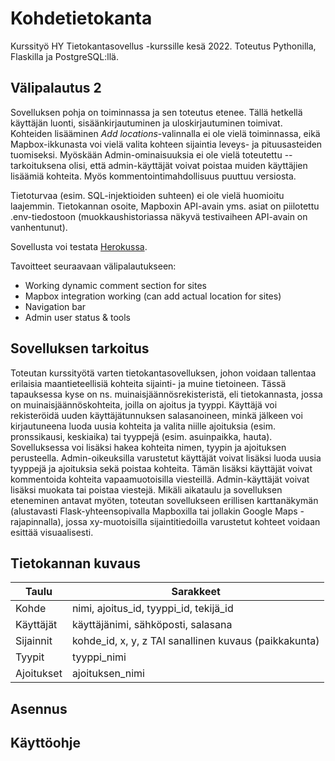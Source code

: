 # Kohdetietokanta
Kurssityö HY Tietokantasovellus -kurssille kesä 2022. Toteutus Pythonilla, Flaskilla ja PostgreSQL:llä. 



## Välipalautus 2
Sovelluksen pohja on toiminnassa ja sen toteutus etenee. Tällä hetkellä käyttäjän luonti, sisäänkirjautuminen ja uloskirjautuminen toimivat. Kohteiden lisääminen *Add locations*-valinnalla ei ole vielä toiminnassa, eikä Mapbox-ikkunasta voi vielä valita kohteen sijaintia leveys- ja pituusasteiden tuomiseksi. Myöskään Admin-ominaisuuksia ei ole vielä toteutettu -- tarkoituksena olisi, että admin-käyttäjät voivat poistaa muiden käyttäjien lisäämiä kohteita. Myös kommentointimahdollisuus puuttuu versiosta.

Tietoturvaa (esim. SQL-injektioiden suhteen) ei ole vielä huomioitu laajemmin. Tietokannan osoite, Mapboxin API-avain yms. asiat on piilotettu .env-tiedostoon (muokkaushistoriassa näkyvä testivaiheen API-avain on vanhentunut).

Sovellusta voi testata [Herokussa](https://tsoha-locations.herokuapp.com/).

Tavoitteet seuraavaan välipalautukseen:
- Working dynamic comment section for sites
- Mapbox integration working (can add actual location for sites)
- Navigation bar
- Admin user status & tools

## Sovelluksen tarkoitus
Toteutan kurssityötä varten tietokantasovelluksen, johon voidaan tallentaa erilaisia maantieteellisiä kohteita sijainti- ja muine tietoineen. Tässä tapauksessa kyse on ns. muinaisjäännösrekisteristä, eli tietokannasta, jossa on muinaisjäännöskohteita, joilla on ajoitus ja tyyppi. Käyttäjä voi rekisteröidä uuden käyttäjätunnuksen salasanoineen, minkä jälkeen voi kirjautuneena luoda uusia kohteita ja valita niille ajoituksia (esim. pronssikausi, keskiaika) tai tyyppejä (esim. asuinpaikka, hauta). Sovelluksessa voi lisäksi hakea kohteita nimen, tyypin ja ajoituksen perusteella. Admin-oikeuksilla varustetut käyttäjät voivat lisäksi luoda uusia tyyppejä ja ajoituksia sekä poistaa kohteita. 
Tämän lisäksi käyttäjät voivat kommentoida kohteita vapaamuotoisilla viesteillä. Admin-käyttäjät voivat lisäksi muokata tai poistaa viestejä.
Mikäli aikataulu ja sovelluksen eteneminen antavat myöten, toteutan sovellukseen erillisen karttanäkymän (alustavasti Flask-yhteensopivalla Mapboxilla tai jollakin Google Maps -rajapinnalla), jossa xy-muotoisilla sijaintitiedoilla varustetut kohteet voidaan esittää visuaalisesti.



## Tietokannan kuvaus
| Taulu | Sarakkeet |
| ----- | --------- |
| Kohde | nimi, ajoitus_id, tyyppi_id, tekijä_id |
| Käyttäjät | käyttäjänimi, sähköposti, salasana |
| Sijainnit | kohde_id, x, y, z TAI sanallinen kuvaus (paikkakunta) |
| Tyypit | tyyppi_nimi |
| Ajoitukset | ajoituksen_nimi |

## Asennus

## Käyttöohje
